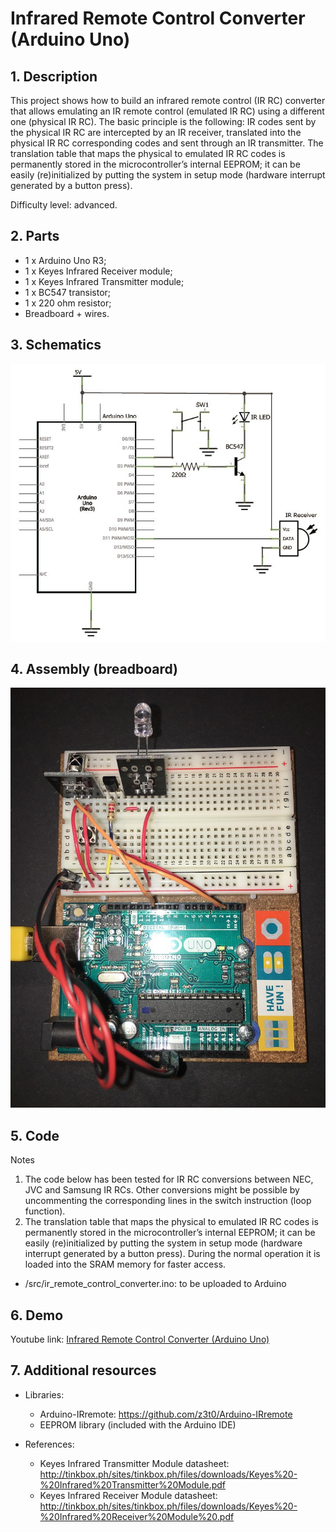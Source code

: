 # Infrared Remote Control Converter (Arduino Uno)

## 1. Description

This project shows how to build an infrared remote control (IR RC) converter that allows emulating an IR remote control (emulated IR RC) using a different one (physical IR RC). The basic principle is the following: IR codes sent by the physical IR RC are intercepted by an IR receiver, translated into the physical IR RC corresponding codes and sent through an IR transmitter. The translation table that maps the physical to emulated IR RC codes is permanently stored in the microcontroller’s internal EEPROM; it can be easily (re)initialized by putting the system in setup mode (hardware interrupt generated by a button press).

Difficulty level: advanced.

## 2. Parts
* 1 x Arduino Uno R3;
* 1 x Keyes Infrared Receiver module;
* 1 x Keyes Infrared Transmitter module;
* 1 x BC547 transistor;
* 1 x 220 ohm resistor;
* Breadboard + wires.

## 3. Schematics

![Infrared Remote Control Converter (Arduino Uno) schem!](/res/ir_remote_control_converter_schem.jpg "Infrared Remote Control Converter (Arduino Uno) schem")

## 4. Assembly (breadboard)

![Infrared Remote Control Converter (Arduino Uno) bboard!](/res/ir_remote_control_converter_bboard.jpg "Infrared Remote Control Converter (Arduino Uno) bboard")

## 5. Code

Notes
1. The code below has been tested for IR RC conversions between NEC, JVC and Samsung IR RCs. Other conversions might be possible by uncommenting the corresponding lines in the switch instruction (loop function).
2. The translation table that maps the physical to emulated IR RC codes is permanently stored in the microcontroller’s internal EEPROM; it can be easily (re)initialized by putting the system in setup mode (hardware interrupt generated by a button press). During the normal operation it is loaded into the SRAM memory for faster access.

* /src/ir_remote_control_converter.ino: to be uploaded to Arduino

## 6. Demo

Youtube link:  [Infrared Remote Control Converter (Arduino Uno)](https://www.youtube.com/watch?v=FqhAHp9DaRk)

## 7. Additional resources

* Libraries:
    * Arduino-IRremote: https://github.com/z3t0/Arduino-IRremote
    * EEPROM library (included with the Arduino IDE)

* References:
    * Keyes Infrared Transmitter Module datasheet:
    http://tinkbox.ph/sites/tinkbox.ph/files/downloads/Keyes%20-%20Infrared%20Transmitter%20Module.pdf
    * Keyes Infrared Receiver Module datasheet:
    http://tinkbox.ph/sites/tinkbox.ph/files/downloads/Keyes%20-%20Infrared%20Receiver%20Module%20.pdf
